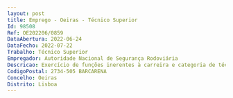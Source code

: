 ```yaml
--- 
layout: post
title: Emprego - Oeiras - Técnico Superior
Id: 98508
Ref: OE202206/0859
DataAbertura: 2022-06-24
DataFecho: 2022-07-22
Trabalho: Técnico Superior
Empregador: Autoridade Nacional de Segurança Rodoviária
Descricao: Exercício de funções inerentes à carreira e categoria de técnico superior, com grau de complexidade 3, de acordo com o constante no anexo à Lei n.º 35 2014, de 20 de junho, nomeadamente a) Participar nas tarefas correntes de validação e análise de dados de sinistralidade  b) Colaborar na produção de resultados para difusão, bem como na elaboração de relatórios estatísticos sobre sinistralidade e fiscalização  c) Dar resposta a solicitações de dados e resultados, bem como a pedidos de esclarecimentos d) Estabelecer articulação com as entidades fornecedoras de informação  e) Contribuir para a melhoria dos sistemas de informação de sinistralidade e fiscalização f) Participar em grupos de trabalho com outras entidades no âmbito da missão da ANSR g) Acompanhar as recomendações internacionais e melhores práticas sobre estatísticas de sinistralidade.
CodigoPostal: 2734-505 BARCARENA
Concelho: Oeiras
Distrito: Lisboa
--- 
```

